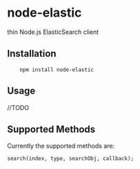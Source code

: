 node-elastic
==============

thin Node.js ElasticSearch client

Installation
------------

        npm install node-elastic

Usage
-----
//TODO

Supported Methods
----------------
Currently the supported methods are:

	search(index, type, searchObj, callback);
